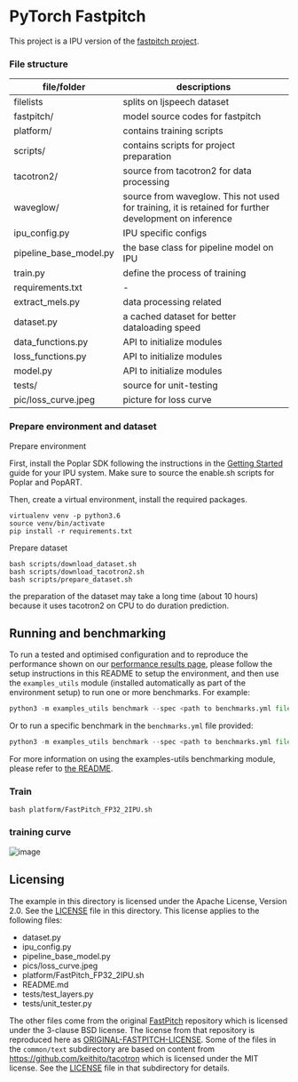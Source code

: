 # PyTorch Fastpitch
This project is a IPU version of the [fastpitch project](https://github.com/NVIDIA/DeepLearningExamples/tree/793027c9da94eb8449ddda3f33543967269aa480/PyTorch/SpeechSynthesis/FastPitch).

### File structure

|file/folder|descriptions|
|-|------------|
|filelists|splits on ljspeech dataset|
|fastpitch/|model source codes for fastpitch|
|platform/|contains training scripts|
|scripts/|contains scripts for project preparation|
|tacotron2/|source from tacotron2 for data processing|
|waveglow/|source from waveglow. This not used for training, it is retained for further development on inference|
|ipu_config.py|IPU specific configs|
|pipeline_base_model.py|the base class for pipeline model on IPU|
|train.py|define the process of training|
|requirements.txt|-|
|extract_mels.py|data processing related|
|dataset.py|a cached dataset for better dataloading speed|
|data_functions.py|API to initialize modules|
|loss_functions.py|API to initialize modules|
|model.py|API to initialize modules|
|tests/|source for unit-testing|
|pic/loss_curve.jpeg|picture for loss curve|


### Prepare environment and dataset


Prepare environment

First, install the Poplar SDK following the instructions in the [Getting Started](https://docs.graphcore.ai/en/latest/getting-started.html) guide for your IPU system. Make sure to source the enable.sh scripts for Poplar and PopART.

Then, create a virtual environment, install the required packages.
```
virtualenv venv -p python3.6
source venv/bin/activate
pip install -r requirements.txt
```
Prepare dataset
```
bash scripts/download_dataset.sh
bash scripts/download_tacotron2.sh
bash scripts/prepare_dataset.sh
```
the preparation of the dataset may take a long time (about 10 hours) because it uses tacotron2 on CPU to do duration prediction.

## Running and benchmarking

To run a tested and optimised configuration and to reproduce the performance shown on our [performance results page](https://www.graphcore.ai/performance-results), please follow the setup instructions in this README to setup the environment, and then use the `examples_utils` module (installed automatically as part of the environment setup) to run one or more benchmarks. For example:

```python
python3 -m examples_utils benchmark --spec <path to benchmarks.yml file>
```

Or to run a specific benchmark in the `benchmarks.yml` file provided:

```python
python3 -m examples_utils benchmark --spec <path to benchmarks.yml file> --benchmark <name of benchmark>
```

For more information on using the examples-utils benchmarking module, please refer to [the README](https://github.com/graphcore/examples-utils/blob/master/examples_utils/benchmarks/README.md).

### Train

```
bash platform/FastPitch_FP32_2IPU.sh
```

### training curve

![image](pic/loss_curve.jpeg)

## Licensing
 
The example in this directory is licensed under the Apache License, Version 2.0. See the [LICENSE](LICENSE) file in this directory.
This license applies to the following files:
- dataset.py
- ipu_config.py
- pipeline_base_model.py
- pics/loss_curve.jpeg
- platform/FastPitch_FP32_2IPU.sh
- README.md
- tests/test_layers.py
- tests/unit_tester.py
 
The other files come from the original [FastPitch](https://github.com/NVIDIA/DeepLearningExamples/tree/793027c9da94eb8449ddda3f33543967269aa480/PyTorch/SpeechSynthesis/FastPitch) repository which is licensed under the 3-clause BSD license. The license from that repository is reproduced here as [ORIGINAL-FASTPITCH-LICENSE](ORIGINAL-FASTPITCH-LICENSE).
Some of the files in the `common/text` subdirectory are based on content from https://github.com/keithito/tacotron which is licensed under the MIT license. See the [LICENSE](common/text/LICENSE) file in that subdirectory for details.